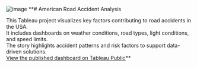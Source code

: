 ![image](https://github.com/user-attachments/assets/c5a65657-d4ab-4f1a-ab6e-2533ed6498e5)
**# American Road Accident Analysis

This Tableau project visualizes key factors contributing to road accidents in the USA.  
It includes dashboards on weather conditions, road types, light conditions, and speed limits.  
The story highlights accident patterns and risk factors to support data-driven solutions.  
[View the published dashboard on Tableau Public]([your-tableau-public-link-here](https://public.tableau.com/views/Ashish_TabluaProjects/Story1?:language=en-GB&:sid=&:redirect=auth&:display_count=n&:origin=viz_share_link))**
